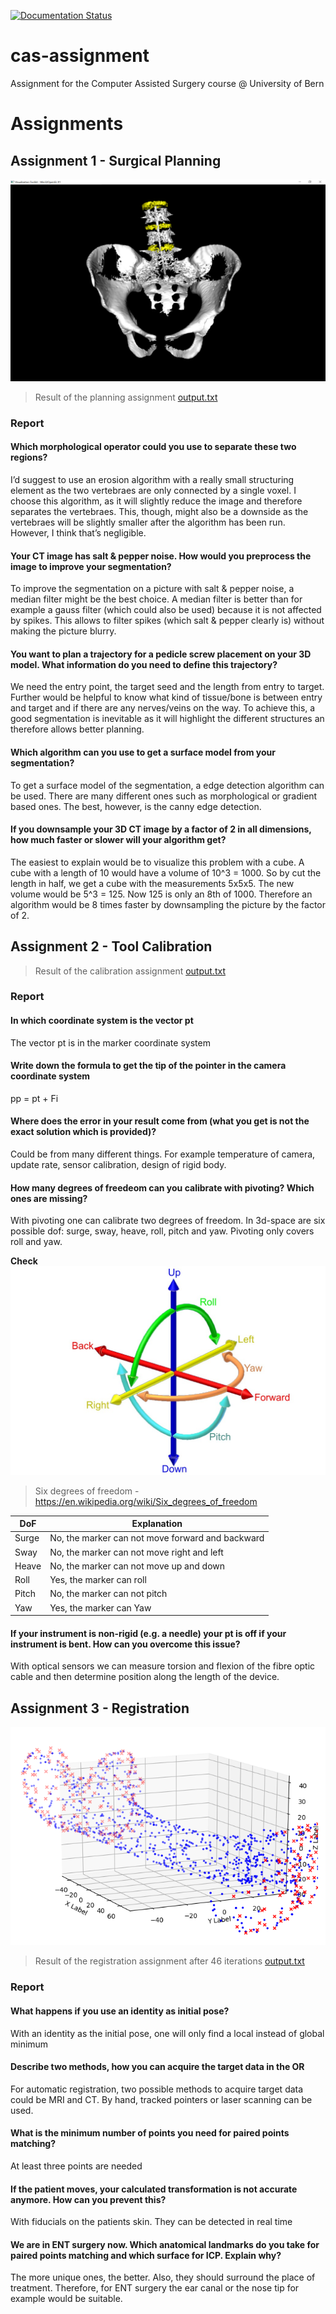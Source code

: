 [![Documentation Status](https://readthedocs.org/projects/cas-assignment/badge/?version=latest&style=flat-square)](https://cas-assignment.readthedocs.io/en/latest/?badge=latest)

# cas-assignment #
Assignment for the Computer Assisted Surgery course @ University of Bern

# Assignments
## Assignment 1 - Surgical Planning
![result assignment planning](assignments/planning/segmentation_result.png)
>Result of the planning assignment [output.txt](assignments/planning/output.txt)

### Report
#### Which morphological operator could you use to separate these two regions? ####
I’d suggest to use an erosion algorithm with a really small structuring element as the two vertebraes are only connected by a single voxel. I choose this algorithm, as it will slightly reduce the image and therefore separates the vertebraes. This, though, might also be a downside as the vertebraes will be slightly smaller after the algorithm has been run. However, I think that’s negligible. 

#### Your CT image has salt & pepper noise. How would you preprocess the image to improve your segmentation? ####
To improve the segmentation on a picture with salt & pepper noise, a median filter might be the best choice. A median filter is better than for example a gauss filter (which could also be used) because it is not affected by spikes. This allows to filter spikes (which salt & pepper clearly is) without making the picture blurry. 

#### You want to plan a trajectory for a pedicle screw placement on your 3D model. What information do you need to define this trajectory? ####
We need the entry point, the target seed and the length from entry to target. Further would be helpful to know what kind of tissue/bone is between entry and target and if there are any nerves/veins on the way. To achieve this, a good segmentation is inevitable as it will highlight the different structures an therefore allows better planning.

#### Which algorithm can you use to get a surface model from your segmentation? ####
To get a surface model of the segmentation, a edge detection algorithm can be used. There are many different ones such as morphological or gradient based ones. The best, however, is the canny edge detection.

#### If you downsample your 3D CT image by a factor of 2 in all dimensions, how much faster or slower will your algorithm get? ####
The easiest to explain would be to visualize this problem with a cube. A cube with a length of 10 would have a volume of 10^3 = 1000. So by cut the length in half, we get a cube with the measurements 5x5x5. The new volume would be 5^3 = 125. Now 125 is only an 8th of 1000. Therefore an algorithm would be 8 times faster by downsampling the picture by the factor of 2. 


## Assignment 2 - Tool Calibration

>Result of the calibration assignment [output.txt](assignments/toolcalibration/output.txt)

### Report

#### In which coordinate system is the vector pt ####
The vector pt is in the marker coordinate system 

#### Write down the formula to get the tip of the pointer in the camera coordinate system ####
pp = pt + Fi

#### Where does the error in your result come from (what you get is not the exact solution which is provided)? ####
Could be from many different things. For example temperature of camera, update rate, sensor calibration, design of rigid body.

#### How many degrees of freedeom can you calibrate with pivoting? Which ones are missing? ####
With pivoting one can calibrate two degrees of freedom. In 3d-space are six possible dof: surge, sway, heave, roll, pitch and yaw. Pivoting only covers roll and yaw. 

**Check**
![result assignment planning](assignments/toolcalibration/6DOF_en.jpg)
> Six degrees of freedom - https://en.wikipedia.org/wiki/Six_degrees_of_freedom

DoF | Explanation
--- | ---
Surge | No, the marker can not move forward and backward
Sway | No, the marker can not move right and left
Heave | No, the marker can not move up and down
Roll | Yes, the marker can roll
Pitch | No, the marker can not pitch
Yaw | Yes, the marker can Yaw

#### If your instrument is non-rigid (e.g. a needle) your pt is off if your instrument is bent. How can you overcome this issue? ####
With optical sensors we can measure torsion and flexion of the fibre optic cable and then determine position along the length of the device.


## Assignment 3 - Registration

![result registration assignment](assignments/registration/registration_result.png)
>Result of the registration assignment after 46 iterations [output.txt](assignments/registration/output.txt)

### Report
#### What happens if you use an identity as initial pose? ####
With an identity as the initial pose, one will only find a local instead of global minimum

#### Describe two methods, how you can acquire the target data in the OR ####
For automatic registration, two possible methods to acquire target data could be MRI and CT.
By hand, tracked pointers or laser scanning can be used.

#### What is the minimum number of points you need for paired points matching? ####
At least three points are needed

#### If the patient moves, your calculated transformation is not accurate anymore. How can you prevent this? ####
With fiducials on the patients skin. They can be detected in real time

#### We are in ENT surgery now. Which anatomical landmarks do you take for paired points matching and which surface for ICP. Explain why? ####
The more unique ones, the better. Also, they should surround the place of treatment. Therefore, for ENT surgery the
ear canal or the nose tip for example would be suitable.

